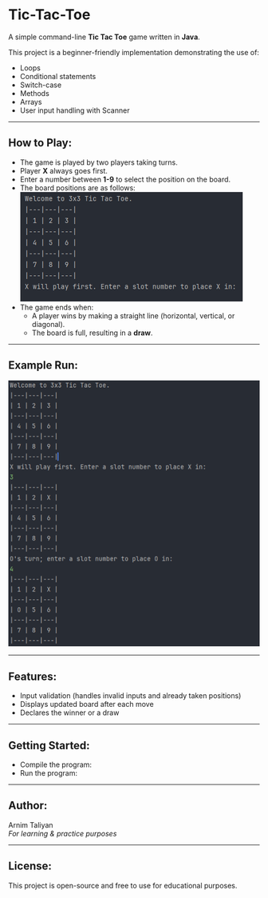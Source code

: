 # Tic-Tac-Toe

A simple command-line **Tic Tac Toe** game written in **Java**.

This project is a beginner-friendly implementation demonstrating the use of:
- Loops
- Conditional statements
- Switch-case
- Methods
- Arrays
- User input handling with Scanner

---

## How to Play:
- The game is played by two players taking turns.
- Player **X** always goes first.
- Enter a number between **1-9** to select the position on the board.
- The board positions are as follows:
![Alt text](starting.png)
- The game ends when:
  - A player wins by making a straight line (horizontal, vertical, or diagonal).
  - The board is full, resulting in a **draw**.

---

## Example Run:
![Alt text](run.png)


---

## Features:
- Input validation (handles invalid inputs and already taken positions)
- Displays updated board after each move
- Declares the winner or a draw

---

## Getting Started:
- Compile the program:
- Run the program:


---

## Author:
Arnim Taliyan  
*For learning & practice purposes*

---

## License:
This project is open-source and free to use for educational purposes.
